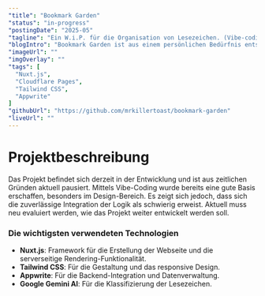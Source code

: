 ```yaml
---
"title": "Bookmark Garden"
"status": "in-progress"
"postingDate": "2025-05"
"tagline": "Ein W.i.P. für die Organisation von Lesezeichen. (Vibe-coding Experiment)"
"blogIntro": "Bookmark Garden ist aus einem persönlichen Bedürfnis entstanden, meine Lesezeichen effizient zu organisieren und zu verwalten. Das Experiment wurde als Vibe-Coding-Projekt gestartet um die aktuellen Coding Assistenten zu testen."
"imageUrl": ""
"imgOverlay": ""
"tags": [
  "Nuxt.js",
  "Cloudflare Pages",
  "Tailwind CSS",
  "Appwrite"
]
"githubUrl": "https://github.com/mrkillertoast/bookmark-garden"
"liveUrl": ""
---
```


# Projektbeschreibung

Das Projekt befindet sich derzeit in der Entwicklung und ist aus zeitlichen Gründen aktuell pausiert. Mittels
Vibe-Coding wurde bereits eine gute Basis erschaffen, besonders im Design-Bereich. Es zeigt sich jedoch, dass sich die
zuverlässige Integration der Logik als schwierig erweist. Aktuell muss neu evaluiert werden, wie das Projekt weiter
entwickelt werden soll.

### Die wichtigsten verwendeten Technologien

- **Nuxt.js**: Framework für die Erstellung der Webseite und die serverseitige Rendering-Funktionalität.
- **Tailwind CSS**: Für die Gestaltung und das responsive Design.
- **Appwrite**: Für die Backend-Integration und Datenverwaltung.
- **Google Gemini AI**: Für die Klassifizierung der Lesezeichen.
